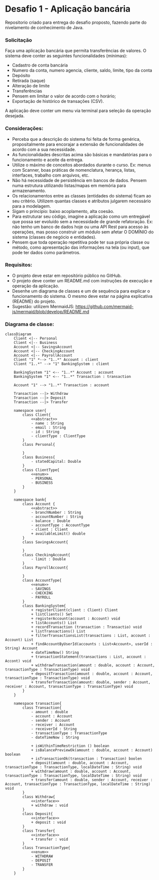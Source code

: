 # Desafio 1 - Aplicação bancária
Repositorio criado para entrega do desafio proposto, fazendo parte do nivelamento de conhecimento de Java.

### Solicitação ###
Faça uma aplicação bancária que permita transferências de valores. O sistema deve conter as seguintes funcionalidades (mínimas):

- Cadastro de conta bancária
- Numero da conta, numero agencia, cliente, saldo, limite, tipo da conta
- Depósito
- Retirada (saque)
- Alteração de limite
- Transferências
- Pensem em limitar o valor de acordo com o horário;
- Exportação de histórico de transações (CSV).

A aplicação deve conter um menu via terminal para seleção da operação desejada.

### Considerações: ###
- Perceba que a descrição do sistema foi feita de forma genérica, propositalmente para encorajar a extensão de funcionalidades de acordo com a sua necessidade.
- As funcionalidades descritas acima são básicas e mandatórias para o funcionamento e aceite da entrega.
- Utilize o máximo de conceitos abordados durante o curso. Ex: menus com Scanner, boas práticas de nomenclatura, herança, listas, interfaces, trabalho com arquivos, etc.
- Não há necessidade de persistência em bancos de dados. Pensem numa estrutura utilizando listas/mapas em memória para armazenamento.
- Os relacionamentos entre as classes (entidades do sistema) ficam ao seu critério. Utilizem quantas classes e atributos julgarem necessário para a modelagem.
- Sigam o princípio: baixo acoplamento, alta coesão.
- Para estruturar seu código, imagine a aplicação como um entregável que possa ser evoluído sem a necessidade de grande refatoração. Ex: não tenho um banco de dados hoje ou uma API Rest para acesso às operações, mas posso construir um módulo sem afetar O DOMÍNIO do sistema (classes de negócio e entidades).
- Pensem que toda operação repetitiva pode ter sua própria classe ou método, como apresentação das informações na tela (ou input), que pode ter dados como parâmetros.

### Requisitos: ###
- O projeto deve estar em repositório público no GitHub.
- O projeto deve conter um README.md com instruções de execução e operação da aplicação.
- Desenhe um diagrama de classes e um de sequência para explicar o funcionamento do sistema. O mesmo deve estar na página explicativa (README) do projeto.
- Sugestão: utilizem MermaidJS: https://github.com/mermaid-js/mermaid/blob/develop/README.md

### Diagrama de classe: ###
```mermaid
classDiagram
    Client <|-- Personal
    Client <|-- Business
    Account <|-- SavingsAccount
    Account <|-- CheckingAccount
    Account <|-- PayrollAccount
    Client "1" *--> "1..*" Account : client
    Client "1..*" --> "1" BankingSystem : client

    BankingSystem "1" <-- "1..*" Account : account
    BankingSystem "1" <-- "1..*" Transaction : transaction

    Account "1" --> "1..*" Transaction : account

    Transaction --|> Withdraw
    Transaction --|> Deposit
    Transaction --|> Transfer
    
    namespace user{
        class Client{
            <<abstract>>
            - name : String
            - email : String
            - id : String
            - clientType : ClientType
        }
        class Personal{

        }
        class Business{
            - statedCapital: Double
        }
        class ClientType{
            <<enum>>
            - PERSONAL
            - BUSINESS
        }
    }
    
    namespace bank{
        class Account {
            <<abstract>>
            - branchNumber : String
            - accountNumber : String
            - balance : Double
            - accountType : AccountType
            - client : Client
            + availableLimit() double
        }
        class SavingsAccount{

        }
        class CheckingAccount{
            - limit : Double
        }
        class PayrollAccount{

        }
        class AccountType{
            <<enum>>
            - SAVINGS
            - CHECKING
            - PAYROLL
        }
        class BankingSystem{
            + registerClient(client : Client) Client
            + listClients() Set
            + registerAccount(account : Account) void
            + listAccounts() List
            + recordTransaction (transaction : Transactio) void
            + listTransactions() List
            + filterTransactionsList(transactions : List, account : Account) List
            + findAccountByUserId(accounts : List<Account>, userId : String) Account
            + dateTimeNow() String
            + transactionStatement(transactions : List, account : Accont) void
            + withdrawTransaction(amount : double, account : Account, transactionType : TransactionType) void
            + depositTransaction(amount : double, account : Account, transactionType : TransactionType) void
            + transferTransaction(amount: double, sender : Account, receiver : Account, transactionType : TransactionType) void
        }
    }
    
    namespace transaction{
        class Transaction{
            - amount : double
            - account : Account
            - sender : Account
            - receiver : Account
            - receiverId : String
            - transactionType : TransactionType
            - dateTimeNow : String

            + isWithinTimeRestriction () boolean
            + isBalancePreviewOk(amount : double, account : Account) boolean
            + isTransactionOk(transaction : Transaction) boolen
            + deposit(amount : double, account : Account, transactionType : TransactionType, localDateTime : String) void
            + withdraw(amount : double, account : Account, transactionType : TransactionType, localDateTime : String) void
            + transfer(amount : double, sender : Account, receiver : Account, transactionType : TransactionType, localDateTime : String) void
        }
        class Withdraw{
            <<interface>>
            + withdraw : void
        }
        class Deposit{
            <<interface>>
            + deposit : void
        }
        class Transfer{
            <<interface>>
            + transfer : void
        }
        class TransactionType{
            <<enum>>
            - WITHDRAW
            - DEPOSIT
            - TRANSFER
        }
    }

``` 